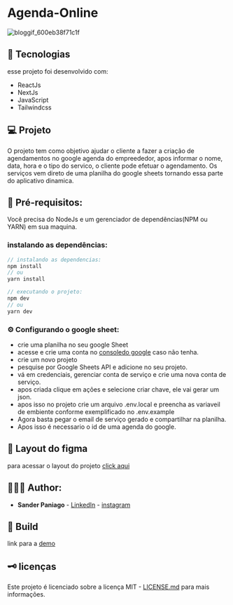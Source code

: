 # Agenda-Online

![bloggif_600eb38f71c1f](https://user-images.githubusercontent.com/52095222/105729853-0565d600-5f04-11eb-85b6-70da81ba2d71.gif)

## 🔬 Tecnologias

esse projeto foi desenvolvido com:

- ReactJs
- NextJs
- JavaScript
- Tailwindcss


## 💻 Projeto

O projeto tem como objetivo ajudar o cliente a fazer a criação de agendamentos no google agenda do empreededor, apos informar o nome, data, hora e o tipo do servico, o cliente pode efetuar o agendamento. Os serviços vem direto de uma planilha do google sheets tornando essa parte do aplicativo dinamica.

## 📝 Pré-requisitos:

Você precisa do NodeJs e um gerenciador de dependências(NPM ou YARN) em sua maquina.

### instalando as dependências:

```jsx
// instalando as dependencias:
npm install
// ou 
yarn install

// executando o projeto:
npm dev
// ou
yarn dev 
```

### ⚙️ Configurando o google sheet:

- crie uma planilha no seu google Sheet
- acesse e crie uma conta no [consoledo google](console.cloud.google.com) caso não tenha.
- crie um novo projeto
- pesquise por Google Sheets API e adicione no seu projeto.
- vá em credenciais, gerenciar conta de serviço e crie uma nova conta de serviço.
- apos criada clique em ações e selecione criar chave, ele vai gerar um json.
- apos isso no projeto crie um arquivo .env.local e preencha as variaveil de embiente conforme exemplificado no .env.example
- Agora basta pegar o email de serviço gerado e compartilhar na planilha.
- Apos isso é necessario o id de uma agenda do google.

## 📏 Layout do figma
para acessar o layout do projeto [click aqui](https://www.figma.com/file/zpJxwd2SnnOvStIyQlk4NJ/AgendamentoOnline?node-id=0%3A1)

## 👨🏻‍💻 Author:

- **Sander Paniago** - [LinkedIn](https://www.linkedin.com/in/sanderpaniago) - [instagram](https://www.instagram.com/sander_paniago/)

## 🚀 Build

link para a [demo](https://agendaonline.sanderpaniago.vercel.app/)

## 🗝 licenças

Este projeto é licenciado sobre a licença MIT - [LICENSE.md](LICENSE.md) para mais informações.
